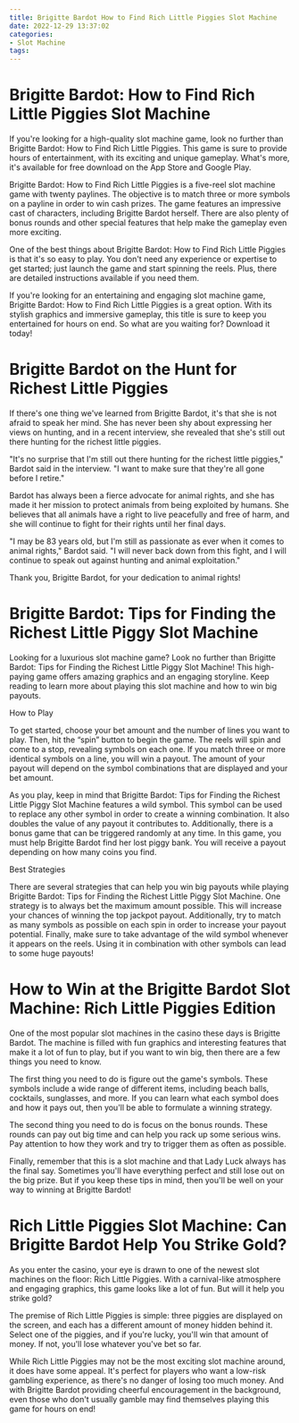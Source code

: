 ```yaml
---
title: Brigitte Bardot How to Find Rich Little Piggies Slot Machine
date: 2022-12-29 13:37:02
categories:
- Slot Machine
tags:
---
```



#  Brigitte Bardot: How to Find Rich Little Piggies Slot Machine

If you're looking for a high-quality slot machine game, look no further than Brigitte Bardot: How to Find Rich Little Piggies. This game is sure to provide hours of entertainment, with its exciting and unique gameplay. What's more, it's available for free download on the App Store and Google Play.

Brigitte Bardot: How to Find Rich Little Piggies is a five-reel slot machine game with twenty paylines. The objective is to match three or more symbols on a payline in order to win cash prizes. The game features an impressive cast of characters, including Brigitte Bardot herself. There are also plenty of bonus rounds and other special features that help make the gameplay even more exciting.

One of the best things about Brigitte Bardot: How to Find Rich Little Piggies is that it's so easy to play. You don't need any experience or expertise to get started; just launch the game and start spinning the reels. Plus, there are detailed instructions available if you need them.

If you're looking for an entertaining and engaging slot machine game, Brigitte Bardot: How to Find Rich Little Piggies is a great option. With its stylish graphics and immersive gameplay, this title is sure to keep you entertained for hours on end. So what are you waiting for? Download it today!

#  Brigitte Bardot on the Hunt for Richest Little Piggies

If there's one thing we've learned from Brigitte Bardot, it's that she is not afraid to speak her mind. She has never been shy about expressing her views on hunting, and in a recent interview, she revealed that she's still out there hunting for the richest little piggies.

"It's no surprise that I'm still out there hunting for the richest little piggies," Bardot said in the interview. "I want to make sure that they're all gone before I retire."

Bardot has always been a fierce advocate for animal rights, and she has made it her mission to protect animals from being exploited by humans. She believes that all animals have a right to live peacefully and free of harm, and she will continue to fight for their rights until her final days.

"I may be 83 years old, but I'm still as passionate as ever when it comes to animal rights," Bardot said. "I will never back down from this fight, and I will continue to speak out against hunting and animal exploitation."

Thank you, Brigitte Bardot, for your dedication to animal rights!

#  Brigitte Bardot: Tips for Finding the Richest Little Piggy Slot Machine

Looking for a luxurious slot machine game? Look no further than Brigitte Bardot: Tips for Finding the Richest Little Piggy Slot Machine! This high-paying game offers amazing graphics and an engaging storyline. Keep reading to learn more about playing this slot machine and how to win big payouts.

How to Play

To get started, choose your bet amount and the number of lines you want to play. Then, hit the “spin” button to begin the game. The reels will spin and come to a stop, revealing symbols on each one. If you match three or more identical symbols on a line, you will win a payout. The amount of your payout will depend on the symbol combinations that are displayed and your bet amount.

As you play, keep in mind that Brigitte Bardot: Tips for Finding the Richest Little Piggy Slot Machine features a wild symbol. This symbol can be used to replace any other symbol in order to create a winning combination. It also doubles the value of any payout it contributes to. Additionally, there is a bonus game that can be triggered randomly at any time. In this game, you must help Brigitte Bardot find her lost piggy bank. You will receive a payout depending on how many coins you find.

Best Strategies

There are several strategies that can help you win big payouts while playing Brigitte Bardot: Tips for Finding the Richest Little Piggy Slot Machine. One strategy is to always bet the maximum amount possible. This will increase your chances of winning the top jackpot payout. Additionally, try to match as many symbols as possible on each spin in order to increase your payout potential. Finally, make sure to take advantage of the wild symbol whenever it appears on the reels. Using it in combination with other symbols can lead to some huge payouts!

#  How to Win at the Brigitte Bardot Slot Machine: Rich Little Piggies Edition

One of the most popular slot machines in the casino these days is Brigitte Bardot. The machine is filled with fun graphics and interesting features that make it a lot of fun to play, but if you want to win big, then there are a few things you need to know.

The first thing you need to do is figure out the game's symbols. These symbols include a wide range of different items, including beach balls, cocktails, sunglasses, and more. If you can learn what each symbol does and how it pays out, then you'll be able to formulate a winning strategy.

The second thing you need to do is focus on the bonus rounds. These rounds can pay out big time and can help you rack up some serious wins. Pay attention to how they work and try to trigger them as often as possible.

Finally, remember that this is a slot machine and that Lady Luck always has the final say. Sometimes you'll have everything perfect and still lose out on the big prize. But if you keep these tips in mind, then you'll be well on your way to winning at Brigitte Bardot!

#  Rich Little Piggies Slot Machine: Can Brigitte Bardot Help You Strike Gold?

As you enter the casino, your eye is drawn to one of the newest slot machines on the floor: Rich Little Piggies. With a carnival-like atmosphere and engaging graphics, this game looks like a lot of fun. But will it help you strike gold?

The premise of Rich Little Piggies is simple: three piggies are displayed on the screen, and each has a different amount of money hidden behind it. Select one of the piggies, and if you're lucky, you'll win that amount of money. If not, you'll lose whatever you've bet so far.

While Rich Little Piggies may not be the most exciting slot machine around, it does have some appeal. It's perfect for players who want a low-risk gambling experience, as there's no danger of losing too much money. And with Brigitte Bardot providing cheerful encouragement in the background, even those who don't usually gamble may find themselves playing this game for hours on end!